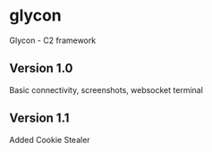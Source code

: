 # glycon
Glycon - C2 framework

## Version 1.0
Basic connectivity, screenshots, websocket terminal

## Version 1.1
Added Cookie Stealer
